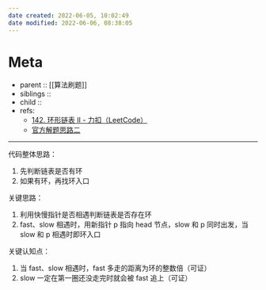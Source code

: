 ```yaml
---
date created: 2022-06-05, 10:02:49
date modified: 2022-06-06, 08:38:05
---
```


# Meta

- parent :: [[算法刷题]]
- siblings ::
- child ::
- refs: 
    - [142. 环形链表 II - 力扣（LeetCode）](https://leetcode.cn/problems/linked-list-cycle-ii/)
    - [官方解题思路二](https://leetcode.cn/problems/linked-list-cycle-ii/solution/huan-xing-lian-biao-ii-by-leetcode-solution/)

---

代码整体思路：

1. 先判断链表是否有环
2. 如果有环，再找环入口

关键思路：

1. 利用快慢指针是否相遇判断链表是否存在环
2. fast、slow 相遇时，用新指针 p 指向 head 节点，slow 和 p 同时出发，当 slow 和 p 相遇时即环入口

关键认知点：

1. 当 fast、slow 相遇时，fast 多走的距离为环的整数倍（可证）
2. slow 一定在第一圈还没走完时就会被 fast 追上（可证）
